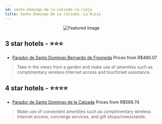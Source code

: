 ```yaml
---
id: santo-domingo-de-la-calzada-la-rioja
title: Santo Domingo De La Calzada, La Rioja
---
```


<center><img src="https://i.travelapi.com/hotels/2000000/1140000/1133400/1133319/3dddf702_z.jpg" alt="Featured Image" /></center>


##  3 star hotels - ⭐️⭐️⭐️

-    [Parador de Santo Domingo Bernardo de Fresneda](https://us.hurb.com/hotels/santo-domingo-de-la-calzada/parador-de-santo-domingo-bernardo-de-fresneda-JNP-JP032739?cmp=18055) Prices from R$480.07
   > Take in the views from a garden and make use of amenities such as complimentary wireless Internet access and tour/ticket assistance.

##  4 star hotels - ⭐️⭐️⭐️⭐️

-    [Parador de Santo Domingo de la Calzada](https://us.hurb.com/hotels/santo-domingo-de-la-calzada/parador-de-santo-domingo-de-la-calzada-JNP-JP767881?cmp=18055) Prices from R$569.74
   > Make use of convenient amenities such as complimentary wireless Internet access, concierge services, and gift shops/newsstands.
